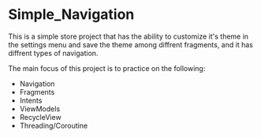 # Simple_Navigation
This is a simple store project that has the ability to customize it's theme in the settings menu and save the theme among diffrent fragments,
and it has diffrent types of navigation.

The main focus of this project is to practice on the following:
  - Navigation
  - Fragments
  - Intents
  - ViewModels
  - RecycleView
  - Threading/Coroutine
